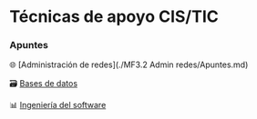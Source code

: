 # Técnicas de apoyo CIS/TIC
### Apuntes
:globe_with_meridians: [Administración de redes](./MF3.2 Admin redes/Apuntes.md)

:card_file_box: [Bases de datos](https://github.com/13sauca13/PRG/blob/master/MF6.1%20BBDD/Apuntes.md)

:bar_chart: [Ingeniería del software](https://github.com/13sauca13/PRG/blob/master/MF5.1%20Ingenieria%20software/Apuntes.md)
